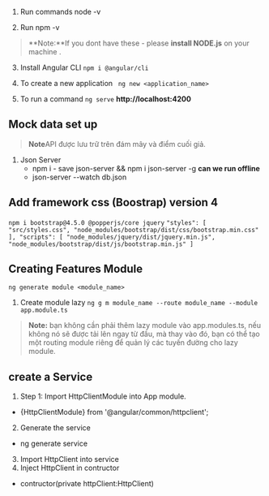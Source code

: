 1. Run commands node -v

2. Run npm -v 
 > **Note:**If you dont have these - please **install NODE.js** on your machine .
3. Install Angular CLI
`npm i @angular/cli`

4. To create a new application
` ng new <application_name>`

5. To run a command 
`ng serve` **http://localhost:4200**

## Mock data set up
> **Note**API được lưu trữ trên đám mây và điểm cuối giả.

1. Json Server
    - npm i - save json-server && npm i json-server -g  **can we run offline** 
    - json-server --watch db.json 

## Add framework css  (Boostrap) version 4
`npm i bootstrap@4.5.0 @popperjs/core jquery`
    ```
       "styles": [ 
       "src/styles.css",
         "node_modules/bootstrap/dist/css/bootstrap.min.css"
      ],
       "scripts": [
       "node_modules/jquery/dist/jquery.min.js",
       "node_modules/bootstrap/dist/js/bootstrap.min.js"
       ]
    ```
## Creating Features Module
 `ng generate module <module_name>`
1. Create module lazy
  `ng g m module_name --route module_name --module app.module.ts`  
> **Note:** bạn không cần phải thêm lazy module vào app.modules.ts, nếu không nó sẽ được tải lên ngay từ đầu, mà thay vào đó, bạn có thể tạo một routing module riêng để quản lý các tuyến đường cho lazy module.


## create a Service

1. Step 1: Import HttpClientModule into App module.
  * {HttpClientModule} from '@angular/common/httpclient';
2. Generate the service
  * ng generate service
3. Import HttpClient into service
4. Inject HttpClient in contructor
  * contructor(private httpClient:HttpClient)